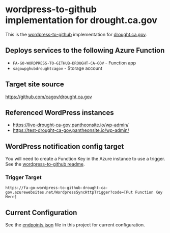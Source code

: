 # wordpress-to-github implementation for drought.ca.gov

This is the [wordpress-to-github](https://www.npmjs.com/package/@cagov/wordpress-to-github) implementation for [drought.ca.gov](https://drought.ca.gov).

## Deploys services to the following Azure Function

- `FA-GO-WORDPRESS-TO-GITHUB-DROUGHT-CA-GOV` - Function app
- `sagowpghubdroughtcagov` - Storage account

## Target site source

https://github.com/cagov/drought.ca.gov

## Referenced WordPress instances

- https://live-drought-ca-gov.pantheonsite.io/wp-admin/
- https://test-drought-ca-gov.pantheonsite.io/wp-admin/

## WordPress notification config target

You will need to create a Function Key in the Azure instance to use a trigger. See the [wordpress-to-github readme](https://github.com/cagov/wordpress-to-github#readme).

### Trigger Target

`https://fa-go-wordpress-to-github-drought-ca-gov.azurewebsites.net/WordpressSyncHttpTrigger?code=[Put Function Key Here]`

## Current Configuration

See the [endpoints.json](https://github.com/cagov/services-wordpress-to-github-drought-ca-gov/blob/main/WordpressSync/endpoints.json) file in this project for current configuration.
